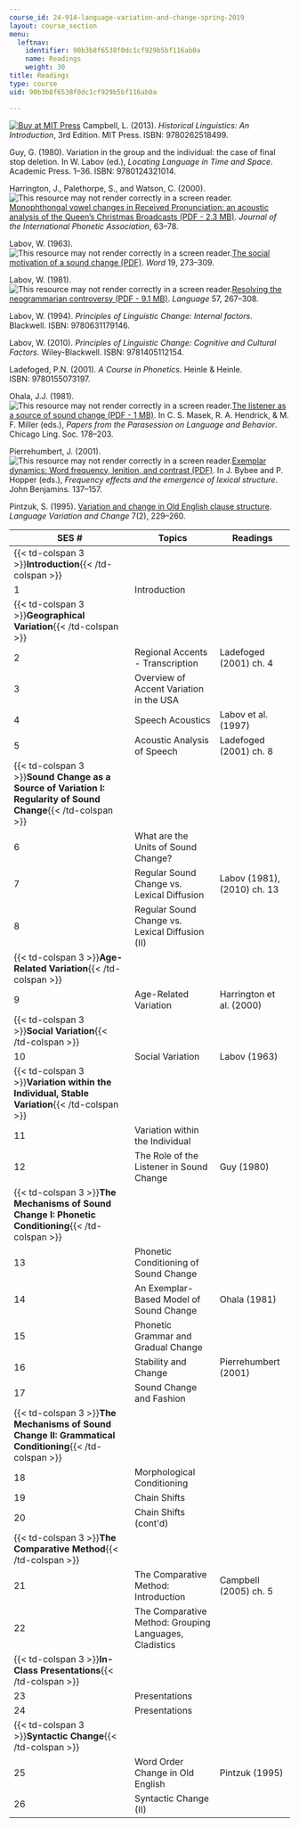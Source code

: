 ```yaml
---
course_id: 24-914-language-variation-and-change-spring-2019
layout: course_section
menu:
  leftnav:
    identifier: 90b3b8f6538f0dc1cf929b5bf116ab0a
    name: Readings
    weight: 30
title: Readings
type: course
uid: 90b3b8f6538f0dc1cf929b5bf116ab0a

---
```


[![Buy at MIT Press](/images/mp_logo.gif)](https://mitpress.mit.edu/9780262518499) Campbell, L. (2013). _Historical Linguistics: An Introduction_, 3rd Edition. MIT Press. ISBN: 9780262518499.

Guy, G. (1980). Variation in the group and the individual: the case of final stop deletion. In W. Labov (ed.), _Locating Language in Time and Space_. Academic Press. 1–36. ISBN: 9780124321014.

Harrington, J., Palethorpe, S., and Watson, C. (2000). ![This resource may not render correctly in a screen reader.](/images/inacessible.gif)[Monophthongal vowel changes in Received Pronunciation: an acoustic analysis of the Queen’s Christmas Broadcasts (PDF - 2.3 MB)](https://www.phonetik.uni-muenchen.de/~jmh/papers/harrington00.jipa.pdf). _Journal of the International Phonetic Association_, 63–78.

Labov, W. (1963). ![This resource may not render correctly in a screen reader.](/images/inacessible.gif)[The social motivation of a sound change (PDF)](https://www.cs.indiana.edu/~port/HDphonol/Labov.socl.motvn.snd.change.Word1963.pdf). _Word_ 19, 273–309.

Labov, W. (1981). ![This resource may not render correctly in a screen reader.](/images/inacessible.gif)[Resolving the neogrammarian controversy (PDF - 9.1 MB)](https://msu.edu/course/lin/225/snapshot.afs/Articles%20for%20lab/Labov-1981-Neogram.pdf). _Language_ 57, 267–308.

Labov, W. (1994). _Principles of Linguistic Change: Internal factors_. Blackwell. ISBN: 9780631179146.

Labov, W. (2010). _Principles of Linguistic Change: Cognitive and Cultural Factors_. Wiley-Blackwell. ISBN: 9781405112154.

Ladefoged, P.N. (2001). _A Course in Phonetics_. Heinle & Heinle. ISBN: 9780155073197.

Ohala, J.J. (1981). ![This resource may not render correctly in a screen reader.](/images/inacessible.gif)[The listener as a source of sound change (PDF - 1 MB)](http://linguistics.berkeley.edu/~ohala/papers/listener_as_source.pdf). In C. S. Masek, R. A. Hendrick, & M. F. Miller (eds.), _Papers from the Parasession on Language and Behavior_. Chicago Ling. Soc. 178–203.

Pierrehumbert, J. (2001). ![This resource may not render correctly in a screen reader.](/images/inacessible.gif)[Exemplar dynamics: Word frequency, lenition, and contrast (PDF)](http://www.phon.ox.ac.uk/jpierrehumbert/publications/exemplar_dynamics.pdf). In J. Bybee and P. Hopper (eds.), _Frequency effects and the emergence of lexical structure_. John Benjamins. 137–157.

Pintzuk, S. (1995). [Variation and change in Old English clause structure](https://doi.org/10.1017/S0954394500001009). _Language Variation and Change_ 7(2), 229–260.

| **SES #** | **Topics** | **Readings** |
| --- | --- | --- |
| {{< td-colspan 3 >}}**Introduction**{{< /td-colspan >}} |||
| 1 | Introduction | &nbsp; |
| {{< td-colspan 3 >}}**Geographical Variation**{{< /td-colspan >}} |||
| 2 | Regional Accents - Transcription | Ladefoged (2001) ch. 4 |
| 3 | Overview of Accent Variation in the USA | &nbsp; |
| 4 | Speech Acoustics | Labov et al. (1997) |
| 5 | Acoustic Analysis of Speech | Ladefoged (2001) ch. 8 |
| {{< td-colspan 3 >}}**Sound Change as a Source of Variation I: Regularity of Sound Change**{{< /td-colspan >}} |||
| 6 | What are the Units of Sound Change? | &nbsp; |
| 7 | Regular Sound Change vs. Lexical Diffusion | Labov (1981), (2010) ch. 13 |
| 8 | Regular Sound Change vs. Lexical Diffusion (II) | &nbsp; |
| {{< td-colspan 3 >}}**Age-Related Variation**{{< /td-colspan >}} |||
| 9 | Age-Related Variation | Harrington et al. (2000) |
| {{< td-colspan 3 >}}**Social Variation**{{< /td-colspan >}} |||
| 10 | Social Variation | Labov (1963) |
| {{< td-colspan 3 >}}**Variation within the Individual, Stable Variation**{{< /td-colspan >}} |||
| 11 | Variation within the Individual | &nbsp; |
| 12 | The Role of the Listener in Sound Change | Guy (1980) |
| {{< td-colspan 3 >}}**The Mechanisms of Sound Change I: Phonetic Conditioning**{{< /td-colspan >}} |||
| 13 | Phonetic Conditioning of Sound Change | &nbsp; |
| 14 | An Exemplar-Based Model of Sound Change | Ohala (1981) |
| 15 | Phonetic Grammar and Gradual Change | &nbsp; |
| 16 | Stability and Change | Pierrehumbert (2001) |
| 17 | Sound Change and Fashion | &nbsp; |
| {{< td-colspan 3 >}}**The Mechanisms of Sound Change II: Grammatical Conditioning**{{< /td-colspan >}} |||
| 18 | Morphological Conditioning | &nbsp; |
| 19 | Chain Shifts | &nbsp; |
| 20 | Chain Shifts (cont'd) | &nbsp; |
| {{< td-colspan 3 >}}**The Comparative Method**{{< /td-colspan >}} |||
| 21 | The Comparative Method: Introduction | Campbell (2005) ch. 5 |
| 22 | The Comparative Method: Grouping Languages, Cladistics | &nbsp; |
| {{< td-colspan 3 >}}**In-Class Presentations**{{< /td-colspan >}} |||
| 23 | Presentations | &nbsp; |
| 24 | Presentations | &nbsp; |
| {{< td-colspan 3 >}}**Syntactic Change**{{< /td-colspan >}} |||
| 25 | Word Order Change in Old English | Pintzuk (1995) |
| 26 | Syntactic Change (II) |